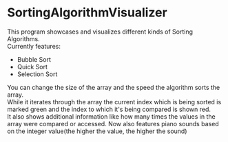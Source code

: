 # SortingAlgorithmVisualizer
This program showcases and visualizes different kinds of Sorting Algorithms.
<br>Currently features:
- Bubble Sort
- Quick Sort
- Selection Sort

You can change the size of the array and the speed the algorithm sorts the array.<br>
While it iterates through the array the current index which is being sorted is marked green and the index to which it's being compared is shown red.
<br>It also shows additional information like how many times the values in the array were compared or accessed. Now also features piano sounds based on the integer value(the higher the value, the higher the sound)
